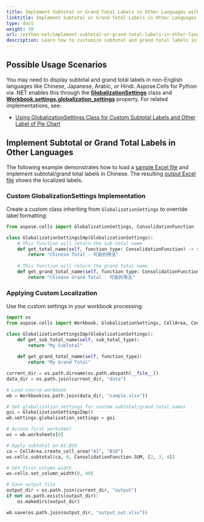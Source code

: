 ```yaml
---
title: Implement Subtotal or Grand Total Labels in Other Languages with Python.NET
linktitle: Implement Subtotal or Grand Total Labels in Other Languages
type: docs
weight: 50
url: /python-net/implement-subtotal-or-grand-total-labels-in-other-languages/
description: Learn how to customize subtotal and grand total labels in various languages using Aspose.Cells for Python via .NET.
---
```


## **Possible Usage Scenarios**

You may need to display subtotal and grand total labels in non-English languages like Chinese, Japanese, Arabic, or Hindi. Aspose.Cells for Python via .NET enables this through the [**GlobalizationSettings**](https://reference.aspose.com/cells/python-net/aspose.cells/globalizationsettings) class and [**Workbook.settings.globalization_settings**](https://reference.aspose.com/cells/python-net/aspose.cells/workbooksettings/#globalization_settings) property. For related implementations, see:

- [Using GlobalizationSettings Class for Custom Subtotal Labels and Other Label of Pie Chart](/cells/python-net/using-globalizationsettings-class-for-custom-subtotal-labels-and-other-label-of-pie-chart/)

## **Implement Subtotal or Grand Total Labels in Other Languages**

The following example demonstrates how to load a [sample Excel file](5115151.xlsx) and implement subtotal/grand total labels in Chinese. The resulting [output Excel file](5115152.xlsx) shows the localized labels.

### **Custom GlobalizationSettings Implementation**
Create a custom class inheriting from `GlobalizationSettings` to override label formatting:

```python
from aspose.cells import GlobalizationSettings, ConsolidationFunction

class GlobalizationSettingsImp(GlobalizationSettings):
    # This function will return the sub total name
    def get_total_name(self, function_type: ConsolidationFunction) -> str:
        return "Chinese Total - 可能的用法"
    
    # This function will return the grand total name
    def get_grand_total_name(self, function_type: ConsolidationFunction) -> str:
        return "Chinese Grand Total - 可能的用法"
```

### **Applying Custom Localization**
Use the custom settings in your workbook processing:

```python
import os
from aspose.cells import Workbook, GlobalizationSettings, CellArea, ConsolidationFunction

class GlobalizationSettingsImp(GlobalizationSettings):
    def get_sub_total_name(self, sub_total_type):
        return "My SubTotal"
    
    def get_grand_total_name(self, function_type):
        return "My Grand Total"

current_dir = os.path.dirname(os.path.abspath(__file__))
data_dir = os.path.join(current_dir, "data")

# Load source workbook
wb = Workbook(os.path.join(data_dir, "sample.xlsx"))

# Set globalization settings for custom subtotal/grand total names
gsi = GlobalizationSettingsImp()
wb.settings.globalization_settings = gsi

# Access first worksheet
ws = wb.worksheets[0]

# Apply subtotal on A1:B10
ca = CellArea.create_cell_area("A1", "B10")
ws.cells.subtotal(ca, 0, ConsolidationFunction.SUM, [2, 3, 4])

# Set first column width
ws.cells.set_column_width(0, 40)

# Save output file
output_dir = os.path.join(current_dir, "output")
if not os.path.exists(output_dir):
    os.makedirs(output_dir)

wb.save(os.path.join(output_dir, "output_out.xlsx"))
```